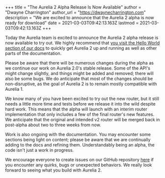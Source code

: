 +++
title = "The Aurelia 2 Alpha Release Is Now Available"
author = "Dwayne Charrington"
author_url = "https://dwaynecharrington.com"
description = "We are excited to announce that the Aurelia 2 alpha is now ready for download"
date = 2021-03-03T09:42:13.163Z
lastmod = 2021-03-03T09:42:13.163Z
+++

Today the Aurelia team is excited to announce the Aurelia 2 alpha release is now available to try out. We highly recommend that [you visit the Hello World section of our docs](https://docs.aurelia.io/getting-started/quick-start-guide) to quickly get Aurelia 2 up and running as well as other parts of the documentation.

Please be aware that there will be numerous changes during the alpha as we continue our work on Aurelia 2.0's stable release. Some of the API's might change slightly, and things might be added and removed; there will also be some bugs. We do anticipate that most of the changes should be non-disruptive, as the goal of Aurelia 2 is to remain mostly compatible with Aurelia 1.

We know many of you have been excited to try out the new router, but it still needs a little more time and tests before we release it into the wild despite hard work. This means that the alpha will launch with an interim router implementation that only includes a few of the final router's new features. We anticipate that the original and intended v2 router will be merged back in post-alpha about two to three weeks from now.

Work is also ongoing with the documentation. You may encounter some sections being light on content; please be aware that we are continually adding to the docs and refining them. Understandably being an alpha, the code isn't just a work in progress.

We encourage everyone to create issues on our GitHub repository [here](https://github.com/aurelia/aurelia/issues) if you encounter any quirks, bugs or unexpected behaviors. We really look forward to seeing what you build with Aurelia 2.